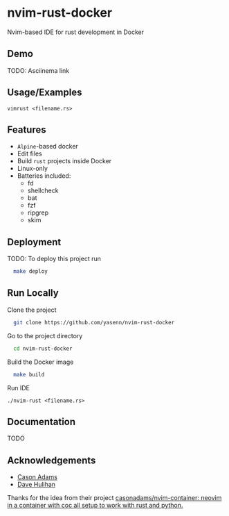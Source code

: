 # nvim-rust-docker
Nvim-based IDE for rust development in Docker

## Demo

TODO: Asciinema link

  
## Usage/Examples

```
vimrust <filename.rs>
```

  
## Features

- `Alpine`-based docker
- Edit files 
- Build `rust` projects inside Docker
- Linux-only
- Batteries included:
  - fd
  - shellcheck
  - bat
  - fzf
  - ripgrep
  - skim

  
## Deployment

TODO: To deploy this project run

```bash
  make deploy
```

  
## Run Locally

Clone the project

```bash
  git clone https://github.com/yasenn/nvim-rust-docker
```

Go to the project directory

```bash
  cd nvim-rust-docker
```

Build the Docker image

```bash
  make build
```

Run IDE

```
./nvim-rust <filename.rs>
```
  
## Documentation

TODO

  
## Acknowledgements

 - [Cason Adams](https://github.com/casonadams)
 - [Dave Hulihan](https://github.com/dhulihan)

Thanks for the idea from their project [casonadams/nvim-container: neovim in a container with coc all setup to work with rust and python.](https://github.com/casonadams/nvim-container)
